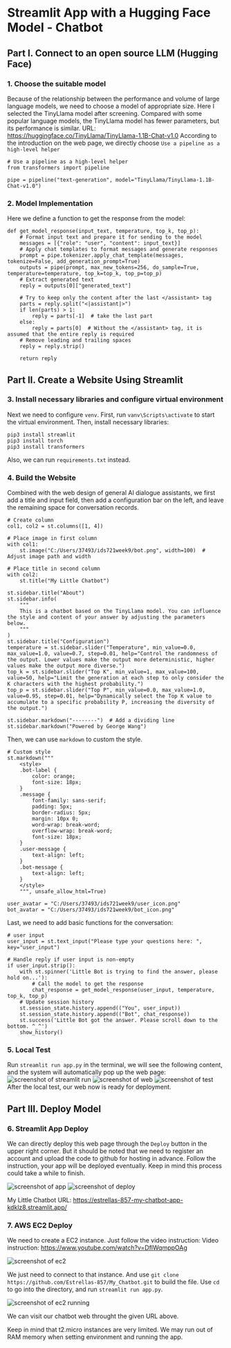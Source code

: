 # Streamlit App with a Hugging Face Model - Chatbot

## Part I. Connect to an open source LLM (Hugging Face)

### 1. Choose the suitable model
Because of the relationship between the performance and volume of large language models, we need to choose a model of appropriate size. Here I selected the TinyLlama model after screening. Compared with some popular language models, the TinyLlama model has fewer parameters, but its performance is similar.
URL: https://huggingface.co/TinyLlama/TinyLlama-1.1B-Chat-v1.0
According to the introduction on the web page, we directly choose `Use a pipeline as a high-level helper`
```
# Use a pipeline as a high-level helper
from transformers import pipeline

pipe = pipeline("text-generation", model="TinyLlama/TinyLlama-1.1B-Chat-v1.0")
```

### 2. Model Implementation
Here we define a function to get the response from the model:
```
def get_model_response(input_text, temperature, top_k, top_p):
    # Format input text and prepare it for sending to the model
    messages = [{"role": "user", "content": input_text}]
    # Apply chat templates to format messages and generate responses
    prompt = pipe.tokenizer.apply_chat_template(messages, tokenize=False, add_generation_prompt=True)
    outputs = pipe(prompt, max_new_tokens=256, do_sample=True, temperature=temperature, top_k=top_k, top_p=top_p)
    # Extract generated text
    reply = outputs[0]["generated_text"]

    # Try to keep only the content after the last </assistant> tag
    parts = reply.split("<|assistant|>")
    if len(parts) > 1:
        reply = parts[-1]  # take the last part
    else:
        reply = parts[0]  # Without the </assistant> tag, it is assumed that the entire reply is required
    # Remove leading and trailing spaces
    reply = reply.strip()

    return reply
```

## Part II. Create a Website Using Streamlit

### 3. Install necessary libraries and configure virtual environment
Next we need to configure `venv`. First, run `vanv\Scripts\activate` to start the virtual environment.
Then, install necessary libraries:
```
pip3 install streamlit
pip3 install torch
pip3 install transformers
```
Also, we can run `requirements.txt` instead.

### 4. Build the Website
Combined with the web design of general AI dialogue assistants, we first add a title and input field, then add a configuration bar on the left, and leave the remaining space for conversation records.
```
# Create column
col1, col2 = st.columns([1, 4])

# Place image in first column
with col1:
    st.image("C:/Users/37493/ids721week9/bot.png", width=100)  # Adjust image path and width

# Place title in second column
with col2:
    st.title("My Little Chatbot")

st.sidebar.title("About")
st.sidebar.info(
    """
    This is a chatbot based on the TinyLlama model. You can influence the style and content of your answer by adjusting the parameters below.
    """
)
st.sidebar.title("Configuration")
temperature = st.sidebar.slider("Temperature", min_value=0.0, max_value=1.0, value=0.7, step=0.01, help="Control the randomness of the output. Lower values make the output more deterministic, higher values make the output more diverse.")
top_k = st.sidebar.slider("Top K", min_value=1, max_value=100, value=50, help="Limit the generation at each step to only consider the K characters with the highest probability.")
top_p = st.sidebar.slider("Top P", min_value=0.0, max_value=1.0, value=0.95, step=0.01, help="Dynamically select the Top K value to accumulate to a specific probability P, increasing the diversity of the output.")

st.sidebar.markdown("--------")  # Add a dividing line
st.sidebar.markdown("Powered by George Wang")
```

Then, we can use `markdown` to custom the style.
```
# Custom style
st.markdown("""
    <style>
    .bot-label {
        color: orange;
        font-size: 18px;
    }
    .message {
        font-family: sans-serif;
        padding: 5px;
        border-radius: 5px;
        margin: 10px 0;
        word-wrap: break-word;
        overflow-wrap: break-word;
        font-size: 18px;
    }
    .user-message {
        text-align: left;
    }
    .bot-message {
        text-align: left;
    }
    </style>
    """, unsafe_allow_html=True)

user_avatar = "C:/Users/37493/ids721week9/user_icon.png" 
bot_avatar = "C:/Users/37493/ids721week9/bot_icon.png" 
```

Last, we need to add basic functions for the conversation:
```
# user input
user_input = st.text_input("Please type your questions here: ", key="user_input")

# Handle reply if user input is non-empty
if user_input.strip():
    with st.spinner('Little Bot is trying to find the answer, please hold on...'):
        # Call the model to get the response
        chat_response = get_model_response(user_input, temperature, top_k, top_p)
    # Update session history
    st.session_state.history.append(("You", user_input))
    st.session_state.history.append(("Bot", chat_response))
    st.success('Little Bot got the answer. Please scroll down to the bottom. ^_^')
    show_history()
```

### 5. Local Test
Run `streamlit run app.py` in the terminal, we will see the following content, and the system will automatically pop up the web page:
![screenshot of streamlit run]()
![screenshot of web]()
![screenshot of test]()
After the local test, our web now is ready for deployment.

## Part III. Deploy Model

### 6. Streamlit App Deploy
We can directly deploy this web page through the `Deploy` button in the upper right corner. But it should be noted that we need to register an account and upload the code to github for hosting in advance.
Follow the instruction, your app will be deployed eventually. Keep in mind this process could take a while to finish.

![screenshot of app]()
![screenshot of deploy]()

My Little Chatbot URL: https://estrellas-857-my-chatbot-app-kdklz8.streamlit.app/

### 7. AWS EC2 Deploy
We need to create a EC2 instance. Just follow the video instruction:
Video instruction: https://www.youtube.com/watch?v=DflWqmppOAg 

![screenshot of ec2]()

We just need to connect to that instance. And use `git clone https://github.com/Estrellas-857/My_Chatbot.git` to build the file. Use `cd` to go into the directory, and run `streamlit run app.py`.

![screenshot of ec2 running]()

We can visit our chatbot web throught the given URL above.
   	
Keep in mind that t2.micro instances are very limited. We may run out of RAM memory when setting environment and running the app.       	

 